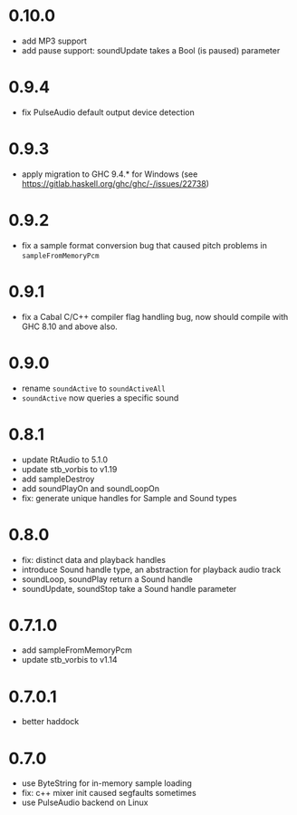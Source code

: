 # 0.10.0
- add MP3 support
- add pause support: soundUpdate takes a Bool (is paused) parameter

# 0.9.4
- fix PulseAudio default output device detection

# 0.9.3
- apply migration to GHC 9.4.* for Windows (see https://gitlab.haskell.org/ghc/ghc/-/issues/22738)

# 0.9.2
- fix a sample format conversion bug that caused pitch problems in `sampleFromMemoryPcm`

# 0.9.1
- fix a Cabal C/C++ compiler flag handling bug, now should compile with GHC 8.10 and above also.

# 0.9.0
- rename `soundActive` to `soundActiveAll`
- `soundActive` now queries a specific sound

# 0.8.1
- update RtAudio to 5.1.0
- update stb_vorbis to v1.19
- add sampleDestroy
- add soundPlayOn and soundLoopOn
- fix: generate unique handles for Sample and Sound types

# 0.8.0
- fix: distinct data and playback handles
- introduce Sound handle type, an abstraction for playback audio track
- soundLoop, soundPlay return a Sound handle
- soundUpdate, soundStop take a Sound handle parameter

# 0.7.1.0
- add sampleFromMemoryPcm
- update stb_vorbis to v1.14

# 0.7.0.1
- better haddock

# 0.7.0
- use ByteString for in-memory sample loading
- fix: c++ mixer init caused segfaults sometimes
- use PulseAudio backend on Linux
